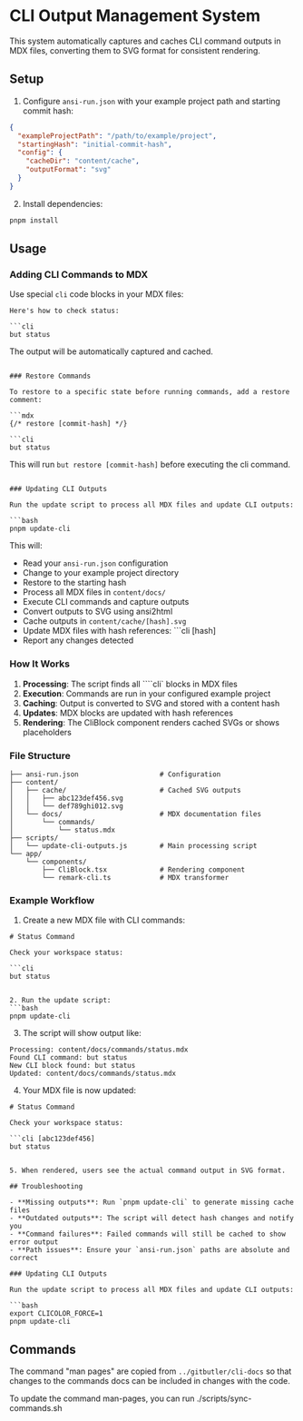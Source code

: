 # CLI Output Management System

This system automatically captures and caches CLI command outputs in MDX files, converting them to SVG format for consistent rendering.

## Setup

1. Configure `ansi-run.json` with your example project path and starting commit hash:

```json
{
  "exampleProjectPath": "/path/to/example/project",
  "startingHash": "initial-commit-hash",
  "config": {
    "cacheDir": "content/cache",
    "outputFormat": "svg"
  }
}
```

2. Install dependencies:
```bash
pnpm install
```

## Usage

### Adding CLI Commands to MDX

Use special `cli` code blocks in your MDX files:

```mdx
Here's how to check status:

```cli
but status
```

The output will be automatically captured and cached.
```

### Restore Commands

To restore to a specific state before running commands, add a restore comment:

```mdx
{/* restore [commit-hash] */}

```cli
but status
```

This will run `but restore [commit-hash]` before executing the cli command.
```

### Updating CLI Outputs

Run the update script to process all MDX files and update CLI outputs:

```bash
pnpm update-cli
```

This will:
- Read your `ansi-run.json` configuration
- Change to your example project directory
- Restore to the starting hash
- Process all MDX files in `content/docs/`
- Execute CLI commands and capture outputs
- Convert outputs to SVG using ansi2html
- Cache outputs in `content/cache/[hash].svg`
- Update MDX files with hash references: ```cli [hash]
- Report any changes detected

### How It Works

1. **Processing**: The script finds all ````cli` blocks in MDX files
2. **Execution**: Commands are run in your configured example project
3. **Caching**: Output is converted to SVG and stored with a content hash
4. **Updates**: MDX blocks are updated with hash references
5. **Rendering**: The CliBlock component renders cached SVGs or shows placeholders

### File Structure

```
├── ansi-run.json                    # Configuration
├── content/
│   ├── cache/                       # Cached SVG outputs
│   │   ├── abc123def456.svg
│   │   └── def789ghi012.svg
│   └── docs/                        # MDX documentation files
│       └── commands/
│           └── status.mdx
├── scripts/
│   └── update-cli-outputs.js        # Main processing script
└── app/
    └── components/
        ├── CliBlock.tsx             # Rendering component
        └── remark-cli.ts            # MDX transformer
```

### Example Workflow

1. Create a new MDX file with CLI commands:
```mdx
# Status Command

Check your workspace status:

```cli
but status
```
```

2. Run the update script:
```bash
pnpm update-cli
```

3. The script will show output like:
```
Processing: content/docs/commands/status.mdx
Found CLI command: but status
New CLI block found: but status
Updated: content/docs/commands/status.mdx
```

4. Your MDX file is now updated:
```mdx
# Status Command

Check your workspace status:

```cli [abc123def456]
but status
```
```

5. When rendered, users see the actual command output in SVG format.

## Troubleshooting

- **Missing outputs**: Run `pnpm update-cli` to generate missing cache files
- **Outdated outputs**: The script will detect hash changes and notify you
- **Command failures**: Failed commands will still be cached to show error output
- **Path issues**: Ensure your `ansi-run.json` paths are absolute and correct

### Updating CLI Outputs

Run the update script to process all MDX files and update CLI outputs:

```bash
export CLICOLOR_FORCE=1
pnpm update-cli
```

## Commands

The command "man pages" are copied from `../gitbutler/cli-docs` so that changes to the commands docs can be included in changes with the code.

To update the command man-pages, you can run ./scripts/sync-commands.sh


